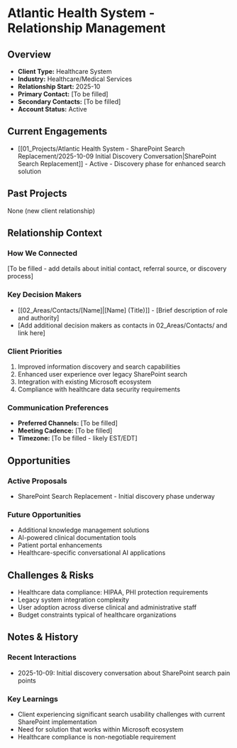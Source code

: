 # Atlantic Health System - Relationship Management

## Overview
- **Client Type:** Healthcare System
- **Industry:** Healthcare/Medical Services
- **Relationship Start:** 2025-10
- **Primary Contact:** [To be filled]
- **Secondary Contacts:** [To be filled]
- **Account Status:** Active

## Current Engagements
- [[01_Projects/Atlantic Health System - SharePoint Search Replacement/2025-10-09 Initial Discovery Conversation|SharePoint Search Replacement]] - Active - Discovery phase for enhanced search solution

## Past Projects
None (new client relationship)

## Relationship Context
### How We Connected
[To be filled - add details about initial contact, referral source, or discovery process]

### Key Decision Makers
- [[02_Areas/Contacts/[Name]|[Name] (Title)]] - [Brief description of role and authority]
- [Add additional decision makers as contacts in 02_Areas/Contacts/ and link here]

### Client Priorities
1. Improved information discovery and search capabilities
2. Enhanced user experience over legacy SharePoint search
3. Integration with existing Microsoft ecosystem
4. Compliance with healthcare data security requirements

### Communication Preferences
- **Preferred Channels:** [To be filled]
- **Meeting Cadence:** [To be filled]
- **Timezone:** [To be filled - likely EST/EDT]

## Opportunities
### Active Proposals
- SharePoint Search Replacement - Initial discovery phase underway

### Future Opportunities
- Additional knowledge management solutions
- AI-powered clinical documentation tools
- Patient portal enhancements
- Healthcare-specific conversational AI applications

## Challenges & Risks
- Healthcare data compliance: HIPAA, PHI protection requirements
- Legacy system integration complexity
- User adoption across diverse clinical and administrative staff
- Budget constraints typical of healthcare organizations

## Notes & History
### Recent Interactions
- 2025-10-09: Initial discovery conversation about SharePoint search pain points

### Key Learnings
- Client experiencing significant search usability challenges with current SharePoint implementation
- Need for solution that works within Microsoft ecosystem
- Healthcare compliance is non-negotiable requirement

